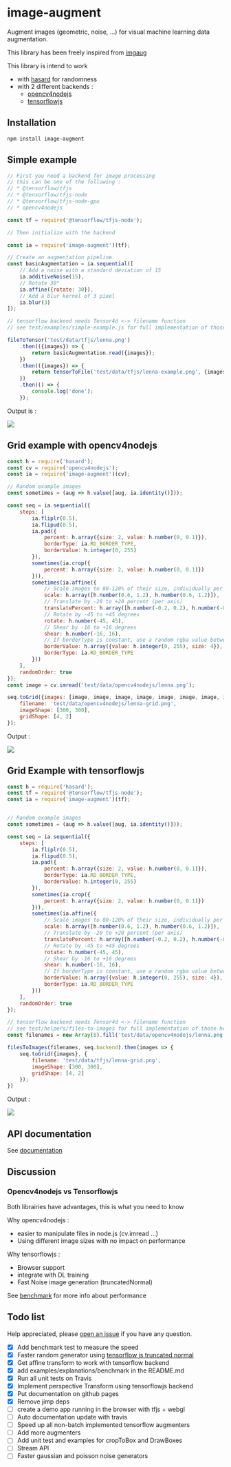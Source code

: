 # image-augment

Augment images (geometric, noise, ...) for visual machine learning data augmentation.

This library has been freely inspired from [imgaug](https://github.com/aleju/imgaug)

This library is intend to work
* with [hasard](https://www.npmjs.com/package/hasard) for randomness 
* with 2 different backends :
  * [opencv4nodejs](https://github.com/justadudewhohacks/opencv4nodejs)
  * [tensorflowjs](https://github.com/tensorflow/tfjs)

## Installation

```
npm install image-augment
```
## Simple example

```javascript
// First you need a backend for image processing
// this can be one of the following :
// * @tensorflow/tfjs
// * @tensorflow/tfjs-node
// * @tensorflow/tfjs-node-gpu
// * opencv4nodejs

const tf = require('@tensorflow/tfjs-node');

// Then initialize with the backend

const ia = require('image-augment')(tf);

// Create an augmentation pipeline
const basicAugmentation = ia.sequential([
	// Add a noise with a standard deviation of 15
	ia.additiveNoise(15),
	// Rotate 30°
	ia.affine({rotate: 30}),
	// Add a blur kernel of 3 pixel
	ia.blur(3)
]);

// tensorflow backend needs Tensor4d <-> filename function
// see test/examples/simple-example.js for full implementation of those helpers (fileToTensor and tensorToFile)

fileToTensor('test/data/tfjs/lenna.png')
	.then(({images}) => {
		return basicAugmentation.read({images});
	})
	.then(({images}) => {
		return tensorToFile('test/data/tfjs/lenna-example.png', {images});
	})
	.then(() => {
		console.log('done');
	});

```

Output is :

<img src='https://raw.githubusercontent.com/piercus/image-augment/master/test/data/tfjs/lenna-example.png'/>

## Grid example with opencv4nodejs

```javascript
const h = require('hasard');
const cv = require('opencv4nodejs');
const ia = require('image-augment')(cv);

// Random example images
const sometimes = (aug => h.value([aug, ia.identity()]));

const seq = ia.sequential({
	steps: [
		ia.fliplr(0.5),
		ia.flipud(0.5),
		ia.pad({
			percent: h.array({size: 2, value: h.number(0, 0.1)}),
			borderType: ia.RD_BORDER_TYPE,
			borderValue: h.integer(0, 255)
		}),
		sometimes(ia.crop({
			percent: h.array({size: 2, value: h.number(0, 0.1)})
		})),
		sometimes(ia.affine({
			// Scale images to 80-120% of their size, individually per axis
			scale: h.array([h.number(0.6, 1.2), h.number(0.6, 1.2)]),
			// Translate by -20 to +20 percent (per axis)
			translatePercent: h.array([h.number(-0.2, 0.2), h.number(-0.2, 0.2)]),
			// Rotate by -45 to +45 degrees
			rotate: h.number(-45, 45),
			// Shear by -16 to +16 degrees
			shear: h.number(-16, 16),
			// If borderType is constant, use a random rgba value between 0 and 255
			borderValue: h.array({value: h.integer(0, 255), size: 4}),
			borderType: ia.RD_BORDER_TYPE
		}))
	],
	randomOrder: true
});
const image = cv.imread('test/data/opencv4nodejs/lenna.png');

seq.toGrid({images: [image, image, image, image, image, image, image, image]}, {
	filename: 'test/data/opencv4nodejs/lenna-grid.png',
	imageShape: [300, 300],
	gridShape: [4, 2]
});
```

Output :

<img src='https://raw.githubusercontent.com/piercus/image-augment/master/test/data/opencv4nodejs/lenna-grid.png'/>

## Grid Example with tensorflowjs

```javascript
const h = require('hasard');
const tf = require('@tensorflow/tfjs-node');
const ia = require('image-augment')(tf);


// Random example images
const sometimes = (aug => h.value([aug, ia.identity()]));

const seq = ia.sequential({
	steps: [
		ia.fliplr(0.5),
		ia.flipud(0.5),
		ia.pad({
			percent: h.array({size: 2, value: h.number(0, 0.1)}),
			borderType: ia.RD_BORDER_TYPE,
			borderValue: h.integer(0, 255)
		}),
		sometimes(ia.crop({
			percent: h.array({size: 2, value: h.number(0, 0.1)})
		})),
		sometimes(ia.affine({
			// Scale images to 80-120% of their size, individually per axis
			scale: h.array([h.number(0.6, 1.2), h.number(0.6, 1.2)]),
			// Translate by -20 to +20 percent (per axis)
			translatePercent: h.array([h.number(-0.2, 0.2), h.number(-0.2, 0.2)]),
			// Rotate by -45 to +45 degrees
			rotate: h.number(-45, 45),
			// Shear by -16 to +16 degrees
			shear: h.number(-16, 16),
			// If borderType is constant, use a random rgba value between 0 and 255
			borderValue: h.array({value: h.integer(0, 255), size: 4}),
			borderType: ia.RD_BORDER_TYPE
		}))
	],
	randomOrder: true
});

// tensorflow backend needs Tensor4d <-> filename function
// see test/helpers/files-to-images for full implementation of those helpers (fileToTensor and tensorToFile)
const filenames = new Array(8).fill('test/data/opencv4nodejs/lenna.png');

filesToImages(filenames, seq.backend).then(images => {
	seq.toGrid({images}, {
		filename: 'test/data/tfjs/lenna-grid.png',
		imageShape: [300, 300],
		gridShape: [4, 2]
	});
})

```
Output :

<img src='https://raw.githubusercontent.com/piercus/image-augment/master/test/data/tfjs/lenna-grid.png'/>

## API documentation

See [documentation](https://piercus.github.io/image-augment)

## Discussion

### Opencv4nodejs vs Tensorflowjs

Both librairies have advantages, this is what you need to know

Why opencv4nodejs : 
* easier to manipulate files in node.js (cv.imread ...)
* Using different image sizes with no impact on performance

Why tensorflowjs : 
* Browser support
* integrate with DL training
* Fast Noise image generation (truncatedNormal)

See [benchmark](./doc/BENCHMARK.md) for more info about performance

## Todo list

Help appreciated, please [open an issue](https://github.com/piercus/image-augment/issues/new) if you have any question.

- [x] Add benchmark test to measure the speed
- [x] Faster random generator using [tensorflow js truncated normal](https://js.tensorflow.org/api/1.0.0/#truncatedNormal)
- [x] Get affine transform to work with tensorflow backend
- [x] add examples/explanations/benchmark in the README.md
- [x] Run all unit tests on Travis
- [x] Implement perspective Transform using tensorflowjs backend
- [x] Put documentation on github pages
- [x] Remove jimp deps
- [ ] create a demo app running in the browser with tfjs + webgl
- [ ] Auto documentation update with travis
- [ ] Speed up all non-batch implemented tensorflow augmenters
- [ ] Add more augmenters
- [ ] Add unit test and examples for cropToBox and DrawBoxes
- [ ] Stream API
- [ ] Faster gaussian and poisson noise generators
